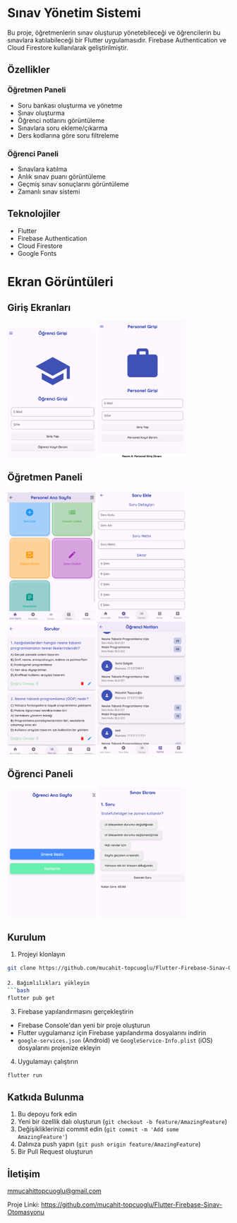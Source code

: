 # Sınav Yönetim Sistemi

Bu proje, öğretmenlerin sınav oluşturup yönetebileceği ve öğrencilerin bu sınavlara katılabileceği bir Flutter uygulamasıdır. Firebase Authentication ve Cloud Firestore kullanılarak geliştirilmiştir.

## Özellikler

### Öğretmen Paneli
- Soru bankası oluşturma ve yönetme
- Sınav oluşturma
- Öğrenci notlarını görüntüleme
- Sınavlara soru ekleme/çıkarma
- Ders kodlarına göre soru filtreleme

### Öğrenci Paneli
- Sınavlara katılma
- Anlık sınav puanı görüntüleme
- Geçmiş sınav sonuçlarını görüntüleme
- Zamanlı sınav sistemi

## Teknolojiler

- Flutter
- Firebase Authentication
- Cloud Firestore
- Google Fonts

  
# Ekran Görüntüleri

## Giriş Ekranları
<p float="left">
  <img src="screenshots/ogrenci_giris.png" width="200" alt="Öğrenci Giriş"/>
  <img src="screenshots/personel_giris.png" width="200" alt="Öğretmen Giriş"/>
</p>

## Öğretmen Paneli
<p float="left">
  <img src="screenshots/personel_ana.png" width="200" alt="Öğretmen Ana Sayfa"/>
  <img src="screenshots/soru_ekle.png" width="200" alt="Soru Ekleme"/>
  <img src="screenshots/sorular.png" width="200" alt="Sınav Oluşturma"/>
  <img src="screenshots/notlar.png" width="200" alt="Sınav Oluşturma"/>
</p>

## Öğrenci Paneli
<p float="left">
  <img src="screenshots/ogrenci_ana.png" width="200" alt="Öğrenci Ana Sayfa"/>
  <img src="screenshots/sinav_ekran.png" width="200" alt="Sonuçlar"/>
</p>



## Kurulum

1. Projeyi klonlayın
```bash
git clone https://github.com/mucahit-topcuoglu/Flutter-Firebase-Sinav-Otomasyonu.git

2. Bağımlılıkları yükleyin
```bash
flutter pub get
```

3. Firebase yapılandırmasını gerçekleştirin
- Firebase Console'dan yeni bir proje oluşturun
- Flutter uygulamanız için Firebase yapılandırma dosyalarını indirin
- `google-services.json` (Android) ve `GoogleService-Info.plist` (iOS) dosyalarını projenize ekleyin

4. Uygulamayı çalıştırın
```bash
flutter run
```

## Katkıda Bulunma

1. Bu depoyu fork edin
2. Yeni bir özellik dalı oluşturun (`git checkout -b feature/AmazingFeature`)
3. Değişikliklerinizi commit edin (`git commit -m 'Add some AmazingFeature'`)
4. Dalınıza push yapın (`git push origin feature/AmazingFeature`)
5. Bir Pull Request oluşturun



## İletişim

mmucahittopcuoglu@gmail.com

Proje Linki: https://github.com/mucahit-topcuoglu/Flutter-Firebase-Sinav-Otomasyonu

